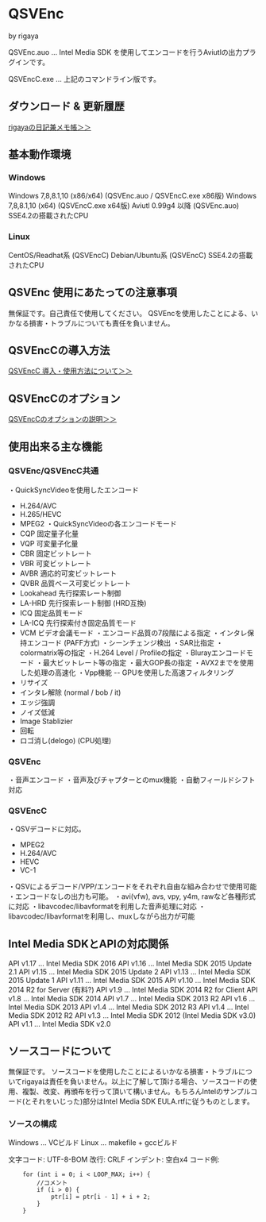 # QSVEnc
by rigaya

QSVEnc.auo … Intel Media SDK を使用してエンコードを行うAviutlの出力プラグインです。

QSVEncC.exe … 上記のコマンドライン版です。

## ダウンロード & 更新履歴
[rigayaの日記兼メモ帳＞＞](http://rigaya34589.blog135.fc2.com/blog-category-10.html)

## 基本動作環境
### Windows
Windows 7,8,8.1,10 (x86/x64) (QSVEnc.auo / QSVEncC.exe x86版)
Windows 7,8,8.1,10 (x64) (QSVEncC.exe x64版)
Aviutl 0.99g4 以降 (QSVEnc.auo)
SSE4.2の搭載されたCPU

### Linux
CentOS/Readhat系 (QSVEncC)
Debian/Ubuntu系 (QSVEncC)
SSE4.2の搭載されたCPU

## QSVEnc 使用にあたっての注意事項
無保証です。自己責任で使用してください。
QSVEncを使用したことによる、いかなる損害・トラブルについても責任を負いません。

## QSVEncCの導入方法
[QSVEncC 導入・使用方法について＞＞](http://rigaya34589.blog135.fc2.com/blog-entry-704.html)

## QSVEncCのオプション
[QSVEncCのオプションの説明＞＞](http://rigaya34589.blog135.fc2.com/blog-entry-337.html)

## 使用出来る主な機能
### QSVEnc/QSVEncC共通
・QuickSyncVideoを使用したエンコード
   - H.264/AVC
   - H.265/HEVC
   - MPEG2
・QuickSyncVideoの各エンコードモード
   - CQP       固定量子化量
   - VQP       可変量子化量
   - CBR       固定ビットレート
   - VBR       可変ビットレート
   - AVBR      適応的可変ビットレート
   - QVBR      品質ベース可変ビットレート
   - Lookahead 先行探索レート制御
   - LA-HRD    先行探索レート制御 (HRD互換)
   - ICQ       固定品質モード
   - LA-ICQ    先行探索付き固定品質モード
   - VCM       ビデオ会議モード
・エンコード品質の7段階による指定
・インタレ保持エンコード (PAFF方式)
・シーンチェンジ検出
・SAR比指定
・colormatrix等の指定
・H.264 Level / Profileの指定
・Blurayエンコードモード
・最大ビットレート等の指定
・最大GOP長の指定
・AVX2までを使用した処理の高速化
・Vpp機能 -- GPUを使用した高速フィルタリング
   - リサイズ
   - インタレ解除 (normal / bob / it)
   - エッジ強調
   - ノイズ低減
   - Image Stablizier
   - 回転
   - ロゴ消し(delogo) (CPU処理)

### QSVEnc
・音声エンコード
・音声及びチャプターとのmux機能
・自動フィールドシフト対応

### QSVEncC
・QSVデコードに対応。
  - MPEG2
  - H.264/AVC
  - HEVC
  - VC-1

・QSVによるデコード/VPP/エンコードをそれぞれ自由な組み合わせで使用可能
・エンコードなしの出力も可能。
・avi(vfw), avs, vpy, y4m, rawなど各種形式に対応
・libavcodec/libavformatを利用した音声処理に対応
・libavcodec/libavformatを利用し、muxしながら出力が可能


## Intel Media SDKとAPIの対応関係
API v1.17 … Intel Media SDK 2016
API v1.16 … Intel Media SDK 2015 Update 2.1
API v1.15 … Intel Media SDK 2015 Update 2
API v1.13 … Intel Media SDK 2015 Update 1
API v1.11 … Intel Media SDK 2015
API v1.10 … Intel Media SDK 2014 R2 for Server (有料?)
API v1.9  … Intel Media SDK 2014 R2 for Client
API v1.8  … Intel Media SDK 2014
API v1.7  … Intel Media SDK 2013 R2
API v1.6  … Intel Media SDK 2013
API v1.4  … Intel Media SDK 2012 R3
API v1.4  … Intel Media SDK 2012 R2
API v1.3  … Intel Media SDK 2012 (Intel Media SDK v3.0)
API v1.1  … Intel Media SDK v2.0

## ソースコードについて
無保証です。
ソースコードを使用したことによるいかなる損害・トラブルについてrigayaは責任を負いません。以上に了解して頂ける場合、ソースコードの使用、複製、改変、再頒布を行って頂いて構いません。もちろんIntelのサンプルコード(とそれをいじった)部分はIntel Media SDK EULA.rtfに従うものとします。

### ソースの構成
Windows ... VCビルド
Linux ... makefile + gccビルド

文字コード: UTF-8-BOM
改行: CRLF
インデント: 空白x4
コード例:
```
    for (int i = 0; i < LOOP_MAX; i++) {
        //コメント
        if (i > 0) {
            ptr[i] = ptr[i - 1] + i + 2;
        }
    }

```